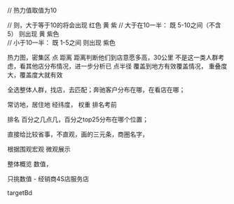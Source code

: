 


// 热力值取值为10

// 则，大于等于10的将会出现 红色 黄 紫
// 大于在10一半： 既 5-10之间（不含5） 则出现  黄 紫色  
// 小于10一半：   既 1-5之间 则出现           紫色



热力图，密集区 点  距离
距离判断他们到店意愿多高，30公里
不是这一类人群考虑，看其他店分布情况，进一步分析已 点半径 覆盖到地方有效覆盖情况，
重叠度大，覆盖度大就有效

全选整体人群，找店，去匹配；奔驰客户分布在哪，在看店在哪；

常访地，居住地 
经纬度， 权重  排名考前 

排名 百分之几点几，百分之top25分布在哪个位置；

直接给比较省事，不直观，画的三元条，商圈名字，

根据围观宏观 微观展示

整体概览 数值，

只挑数值 - 经销商4S店服务店

targetBd